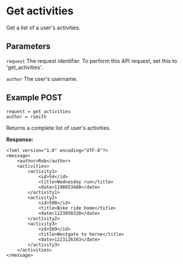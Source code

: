 Get activities
==============

Get a list of a user's activities.


Parameters
----
`request` The request identifier. To perform this API request, set this to 'get_activities'.

`author` The user's username. 


Example POST
----
```
request = get_activities
author = rsmith
```

Returns a complete list of user's activities.

**Response:**
```
<?xml version="1.0" encoding="UTF-8"?>
<message>
	<author>Rob</author>
	<activities>
		<activity1>
			<id>54</id>
			<title>Wednesday run</title>
			<date>1198053480</date>
		</activity1>
		<activity2>
			<id>500</id>
			<title>Bike ride home</title>
			<date>1223050320</date>
		</activity2>
		<activity3>
			<id>569</id>
			<title>Westgate to herne</title>
			<date>1223126383</date>
		</activity3>
	</activities>
</message>
```
